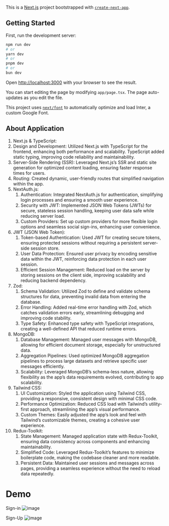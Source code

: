 This is a [Next.js](https://nextjs.org/) project bootstrapped with [`create-next-app`](https://github.com/vercel/next.js/tree/canary/packages/create-next-app).

## Getting Started

First, run the development server:

```bash
npm run dev
# or
yarn dev
# or
pnpm dev
# or
bun dev
```

Open [http://localhost:3000](http://localhost:3000) with your browser to see the result.

You can start editing the page by modifying `app/page.tsx`. The page auto-updates as you edit the file.

This project uses [`next/font`](https://nextjs.org/docs/basic-features/font-optimization) to automatically optimize and load Inter, a custom Google Font.

## About Application 
1. Next.js & TypeScript:
 1. Design and Development: Utilized Next.js with TypeScript for the frontend, enhancing both performance and scalability. TypeScript added static typing, improving code reliability and maintainability.
 2. Server-Side Rendering (SSR): Leveraged Next.js’s SSR and static site generation for optimized content loading, ensuring faster response times for users.
 3. Routing: Created dynamic, user-friendly routes that simplified navigation within the app.
2. NextAuth.js:
   1. Authentication: Integrated NextAuth.js for authentication, simplifying login processes and ensuring a smooth user experience.
   2. Security with JWT: Implemented JSON Web Tokens (JWTs) for secure, stateless session handling, keeping user data safe while reducing server load.
   3. Custom Providers: Set up custom providers for more flexible login options and seamless social sign-ins, enhancing user convenience.
3. JWT (JSON Web Token):
   1. Token-based Authentication: Used JWT for creating secure tokens, ensuring protected sessions without requiring a persistent server-side session store.
   2. User Data Protection: Ensured user privacy by encoding sensitive data within the JWT, reinforcing data protection in each user session.
   3. Efficient Session Management: Reduced load on the server by storing sessions on the client side, improving scalability and reducing backend dependency.
4. Zod:
   1. Schema Validation: Utilized Zod to define and validate schema structures for data, preventing invalid data from entering the database.
   2. Error Handling: Added real-time error handling with Zod, which catches validation errors early, streamlining debugging and improving code stability.
   3. Type Safety: Enhanced type safety with TypeScript integrations, creating a well-defined API that reduced runtime errors.
5. MongoDB:
   1. Database Management: Managed user messages with MongoDB, allowing for efficient document storage, especially for unstructured data.
   2. Aggregation Pipelines: Used optimized MongoDB aggregation pipelines to process large datasets and retrieve specific user messages efficiently.
   3. Scalability: Leveraged MongoDB’s schema-less nature, allowing flexibility as the app’s data requirements evolved, contributing to app scalability.
6. Tailwind CSS:
   1. UI Customization: Styled the application using Tailwind CSS, providing a responsive, consistent design with minimal CSS code.
   2. Performance Optimization: Reduced CSS load with Tailwind’s utility-first approach, streamlining the app’s visual performance.
   3. Custom Themes: Easily adjusted the app’s look and feel with Tailwind’s customizable themes, creating a cohesive user experience.
7. Redux-Toolkit:
   1. State Management: Managed application state with Redux-Toolkit, ensuring data consistency across components and enhancing maintainability.
   2. Simplified Code: Leveraged Redux-Toolkit’s features to minimize boilerplate code, making the codebase cleaner and more readable.
   3. Persistent Data: Maintained user sessions and messages across pages, providing a seamless experience without the need to reload data repeatedly.

# Demo

Sign-in
![image](https://github.com/user-attachments/assets/f854faa3-019d-4df9-9c54-3cda5af37159)

Sign-Up
![image](https://github.com/user-attachments/assets/d0e4bbdc-063f-4bee-b567-6a5a696aa0b6)

 



